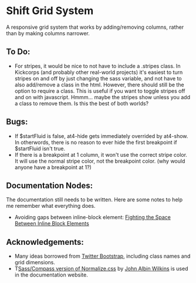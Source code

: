 Shift Grid System
=================

A responsive grid system that works by adding/removing columns, rather than by making columns narrower.


## To Do:

* For stripes, it would be nice to not have to include a .stripes class. In Kickcorps (and probably other real-world projects) it's easiest to turn stripes on and off by just changing the sass variable, and not have to also add/remove a class in the html. However, there should still be the option to require a class. This is useful if you want to toggle stripes off and on with javascript. Hmmm... maybe the stripes show unless you add a class to remove them. Is this the best of both worlds?


## Bugs:

* If $startFluid is false, at4-hide gets immediately overrided by at4-show. In otherwords, there is no reason to ever hide the first breakpoint if $startFluid isn't true.
* If there is a breakpoint at 1 column, it won't use the correct stripe color. It will use the normal stripe color, not the breakpoint color. (why would anyone have a breakpoint at 1?)


## Documentation Nodes:

The documentation still needs to be written. Here are some notes to help me remember what everything does.

* Avoiding gaps between inline-block element: [Fighting the Space Between Inline Block Elements](http://css-tricks.com/fighting-the-space-between-inline-block-elements/)


## Acknowledgements:

* Many ideas borrowed from [Twitter Bootstrap](http://twitter.github.com/bootstrap/), including class names and grid dimensions.
* T[Sass/Compass version of Normalize.css](https://github.com/JohnAlbin/normalize.css-with-sass-or-compass) by [John Albin Wilkins](https://github.com/JohnAlbin) is used in the documentation website.